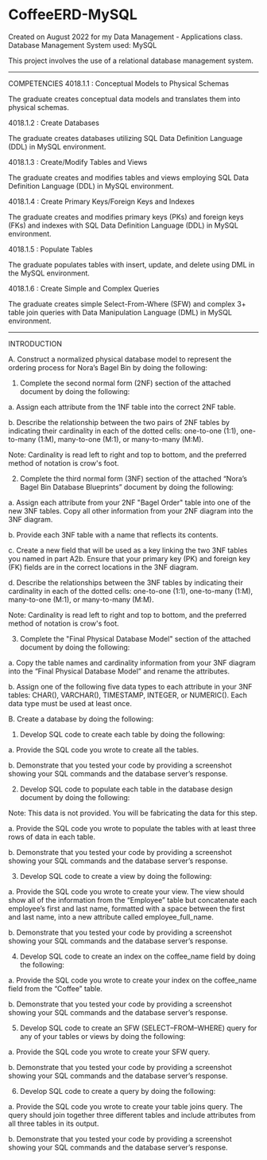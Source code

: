 # CoffeeERD-MySQL
Created on August 2022 for my Data Management - Applications class.
Database Management System used: MySQL

This project involves the use of a relational database management system.
___________________________________________________________________

COMPETENCIES
4018.1.1 : Conceptual Models to Physical Schemas

The graduate creates conceptual data models and translates them into physical schemas.

4018.1.2 : Create Databases

The graduate creates databases utilizing SQL Data Definition Language (DDL) in MySQL environment.

4018.1.3 : Create/Modify Tables and Views

The graduate creates and modifies tables and views employing SQL Data Definition Language (DDL) in MySQL environment.

4018.1.4 : Create Primary Keys/Foreign Keys and Indexes

The graduate creates and modifies primary keys (PKs) and foreign keys (FKs) and indexes with SQL Data Definition Language (DDL) in MySQL environment.

4018.1.5 : Populate Tables

The graduate populates tables with insert, update, and delete using DML in the MySQL environment.

4018.1.6 : Create Simple and Complex Queries

The graduate creates simple Select-From-Where (SFW) and complex 3+ table join queries with Data Manipulation Language (DML) in MySQL environment.
___________________________________________________________________
INTRODUCTION

A.  Construct a normalized physical database model to represent the ordering process for Nora’s Bagel Bin by doing the following:

1.  Complete the second normal form (2NF) section of the attached document by doing the following:

a.  Assign each attribute from the 1NF table into the correct 2NF table.

b.  Describe the relationship between the two pairs of 2NF tables by indicating their cardinality in each of the dotted cells: one-to-one (1:1), one-to-many (1:M), many-to-one (M:1), or many-to-many (M:M).


Note: Cardinality is read left to right and top to bottom, and the preferred method of notation is crow's foot.

2.  Complete the third normal form (3NF) section of the attached “Nora’s Bagel Bin Database Blueprints” document by doing the following:

a.  Assign each attribute from your 2NF "Bagel Order" table into one of the new 3NF tables. Copy all other information from your 2NF diagram into the 3NF diagram.

b.  Provide each 3NF table with a name that reflects its contents.

c.  Create a new field that will be used as a key linking the two 3NF tables you named in part A2b. Ensure that your primary key (PK) and foreign key (FK) fields are in the correct locations in the 3NF diagram.

d.  Describe the relationships between the 3NF tables by indicating their cardinality in each of the dotted cells: one-to-one (1:1), one-to-many (1:M), many-to-one (M:1), or many-to-many (M:M).


Note: Cardinality is read left to right and top to bottom, and the preferred method of notation is crow's foot.


3.  Complete the "Final Physical Database Model" section of the attached document by doing the following:

a.  Copy the table names and cardinality information from your 3NF diagram into the “Final Physical Database Model” and rename the attributes.

b.  Assign one of the following five data types to each attribute in your 3NF tables: CHAR(), VARCHAR(), TIMESTAMP, INTEGER, or NUMERIC(). Each data type must be used at least once.



B.  Create a database  by doing the following:

1.  Develop SQL code to create each table  by doing the following:

a.  Provide the SQL code you wrote to create all the tables.

b.  Demonstrate that you tested your code by providing a screenshot showing your SQL commands and the database server’s response.

2.  Develop SQL code to populate each table in the database design document by doing the following:

 

Note: This data is not provided. You will be fabricating the data for this step.

 

a.  Provide the SQL code you wrote to populate the tables with at least three rows of data in each table.

b.  Demonstrate that you tested your code by providing a screenshot showing your SQL commands and the database server’s response.

3.  Develop SQL code to create a view by doing the following: 

a.  Provide the SQL code you wrote to create your view. The view should show all of the information from the “Employee” table but concatenate each employee’s first and last name, formatted with a space between the first and last name, into a new attribute called employee_full_name.

b.  Demonstrate that you tested your code by providing a screenshot showing your SQL commands and the database server’s response.

4.  Develop SQL code to create an index on the coffee_name field by doing the following:

a.  Provide the SQL code you wrote to create your index on the coffee_name field from the “Coffee” table.

b.  Demonstrate that you tested your code by providing a screenshot showing your SQL commands and the database server’s response.

5.  Develop SQL code to create an SFW (SELECT–FROM–WHERE) query for any of your tables or views by doing the following: 

a.  Provide the SQL code you wrote to create your SFW query.

b.  Demonstrate that you tested your code by providing a screenshot showing your SQL commands and the database server’s response.

6.  Develop SQL code to create a query by doing the following:

a.  Provide the SQL code you wrote to create your table joins query. The query should join together three different tables and include attributes from all three tables in its output.

b.  Demonstrate that you tested your code by providing a screenshot showing your SQL commands and the database server’s response.

